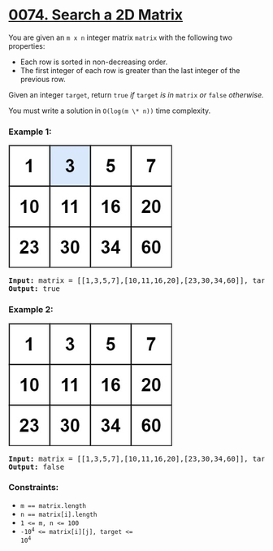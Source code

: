# [0074. Search a 2D Matrix](https://leetcode.com/problems/search-a-2d-matrix/)

You are given an `m x n` integer matrix `matrix` with the following two properties:

- Each row is sorted in non-decreasing order.
- The first integer of each row is greater than the last integer of the previous row.

Given an integer `target`, return `true` _if_ `target` _is in_ `matrix` _or_ `false` _otherwise._

You must write a solution in `O(log(m \* n))` time complexity.

### **Example 1:**

![](./mat.jpg)

<pre>
<strong>Input:</strong> matrix = [[1,3,5,7],[10,11,16,20],[23,30,34,60]], target = 3
<strong>Output:</strong> true
</pre>

### **Example 2:**

![](./mat2.jpg)

<pre>
<strong>Input:</strong> matrix = [[1,3,5,7],[10,11,16,20],[23,30,34,60]], target = 13
<strong>Output:</strong> false
</pre>

### **Constraints:**

- `m == matrix.length`
- `n == matrix[i].length`
- `1 <= m, n <= 100`
- <code>-10<sup>4</sup> <= matrix[i][j], target <= 10<sup>4</sup></code>
